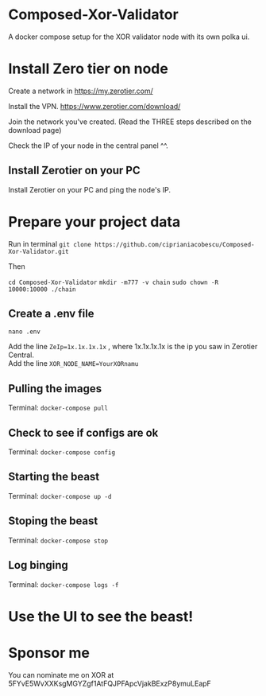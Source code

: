 # Composed-Xor-Validator
A docker compose setup for the XOR validator node with its own polka ui.

# Install Zero tier on node

Create a network in https://my.zerotier.com/

Install the VPN.
https://www.zerotier.com/download/

Join the network you've created. (Read the THREE steps described on the download page)

Check the IP of your node in the central panel ^^. 

## Install Zerotier on your PC 

Install Zerotier on your PC and ping the node's IP.


# Prepare your project data

Run in terminal
`git clone https://github.com/ciprianiacobescu/Composed-Xor-Validator.git`

Then 

`cd Composed-Xor-Validator`
`mkdir -m777 -v chain`
`sudo chown -R 10000:10000 ./chain`

## Create a .env file

`nano .env`

Add the line `ZeIp=1x.1x.1x.1x` , where 1x.1x.1x.1x is the ip you saw in Zerotier Central.  
Add the line `XOR_NODE_NAME=YourXORnamu` 

## Pulling the images

Terminal:
`docker-compose pull`

## Check to see if configs are ok

Terminal:
``docker-compose config``

## Starting the beast

Terminal: ``docker-compose up -d``

## Stoping the beast

Terminal: ``docker-compose stop``

## Log binging

Terminal: ``docker-compose logs -f``


# Use the UI to see the beast!




# Sponsor me 

You can nominate me on XOR at 5FYvE5WvXXKsgMGYZgf1AtFQJPFApcVjakBExzP8ymuLEapF


